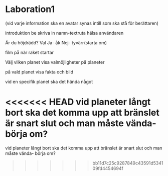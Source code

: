 # Laboration1
(vid varje information ska en avatar synas intill som ska stå för berättaren)

introduktion
be skriva in namn-textruta
hälsa användaren


Är du höjdrädd?
Val
Ja- åk
Nej- tyvärr(starta om)

film på när raket startar

Välj vilken planet
visa valmöjligheter på planeter

på vald planet visa fakta och bild

vid en specifik planet ska det hända något 

<<<<<<< HEAD
vid planeter långt bort ska det komma upp att bränslet är snart slut och man måste vända- börja om?
=======
vid planeter långt bort ska det komma upp att bränslet är snart slut och man måste vända- börja om?
>>>>>>> bb11d7c25c9287849c43591d534109fd4454694f
